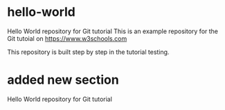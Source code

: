 # hello-world
Hello World repository for Git tutorial
This is an example repository for the Git tutoial on https://www.w3schools.com

This repository is built step by step in the tutorial testing.


# added new section

Hello World repository for Git tutorial

